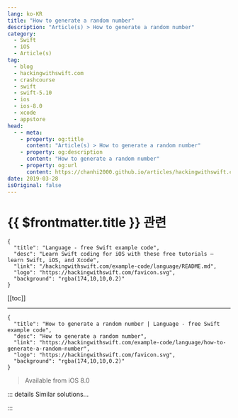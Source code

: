 ```yaml
---
lang: ko-KR
title: "How to generate a random number"
description: "Article(s) > How to generate a random number"
category:
  - Swift
  - iOS
  - Article(s)
tag: 
  - blog
  - hackingwithswift.com
  - crashcourse
  - swift
  - swift-5.10
  - ios
  - ios-8.0
  - xcode
  - appstore
head:
  - - meta:
    - property: og:title
      content: "Article(s) > How to generate a random number"
    - property: og:description
      content: "How to generate a random number"
    - property: og:url
      content: https://chanhi2000.github.io/articles/hackingwithswift.com/example-code/language/how-to-generate-a-random-number.html
date: 2019-03-28
isOriginal: false
---
```


# {{ $frontmatter.title }} 관련

```component VPCard
{
  "title": "Language - free Swift example code",
  "desc": "Learn Swift coding for iOS with these free tutorials – learn Swift, iOS, and Xcode",
  "link": "/hackingwithswift.com/example-code/language/README.md",
  "logo": "https://hackingwithswift.com/favicon.svg",
  "background": "rgba(174,10,10,0.2)"
}
```

[[toc]]

---

```component VPCard
{
  "title": "How to generate a random number | Language - free Swift example code",
  "desc": "How to generate a random number",
  "link": "https://hackingwithswift.com/example-code/language/how-to-generate-a-random-number",
  "logo": "https://hackingwithswift.com/favicon.svg",
  "background": "rgba(174,10,10,0.2)"
}
```

> Available from iOS 8.0

<!-- TODO: 작성 -->

<!-- 
You can generate random numbers by calling the `random()` method on whatever numeric type you’re using, providing the range you want to work with. For example, this generates a random number in the range 1 through 5, inclusive on both sides:

```swift
let randomInt = Int.random(in: 1...5)
```

Similar methods exist for `Double`, `Float`, and `CGFloat`:

```swift
let randomDouble = Double.random(in: 1...100)
let randomFloat = Float.random(in: 1..<10)
let randomCGFloat = CGFloat.random(in: 1...1000)
```

There’s also one for booleans, generating true or false randomly:

```swift
let randomBool = Bool.random()
```

Checking a random boolean is effectively the same as checking `Int.random(in: 0...1) == 1`, but it helps clarify your intent.

-->

::: details Similar solutions…

<!--
/example-code/games/how-to-generate-a-random-number-with-gkrandomsource">How to generate a random number with GKRandomSource 
/example-code/games/how-to-generate-shaped-random-numbers-using-gkgaussiandistribution">How to generate shaped random numbers using GKGaussianDistribution 
/example-code/games/how-to-generate-fair-random-numbers-using-gkshuffleddistribution">How to generate fair random numbers using GKShuffledDistribution 
/example-code/system/how-to-generate-a-random-identifier-using-uuid">How to generate a random identifier using UUID 
/example-code/uikit/how-to-generate-haptic-feedback-with-uifeedbackgenerator">How to generate haptic feedback with UIFeedbackGenerator</a>
-->

:::

